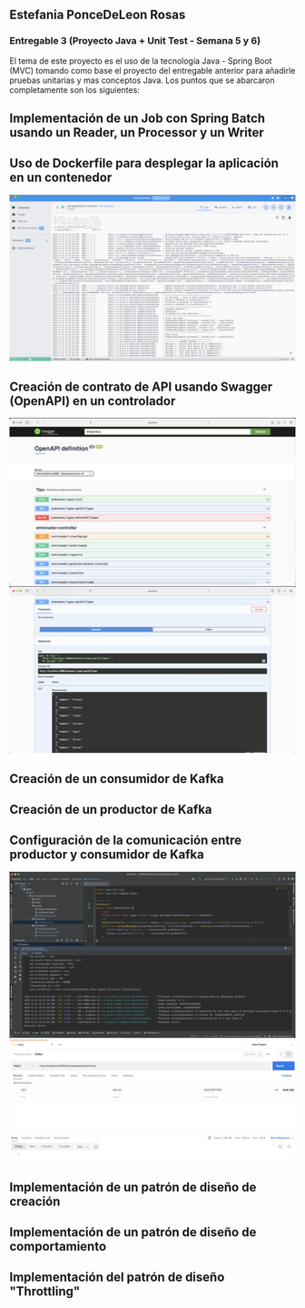## Estefania PonceDeLeon Rosas
### Entregable 3 (Proyecto Java + Unit Test - Semana 5 y 6)

El tema de este proyecto es el uso de la tecnología Java - Spring Boot (MVC) tomando como base el proyecto del entregable anterior para añadirle pruebas unitarias y mas conceptos Java.
Los puntos que se abarcaron completamente son los siguientes:

## Implementación de un Job con Spring Batch usando un Reader, un Processor y un Writer
## Uso de Dockerfile para desplegar la aplicación en un contenedor
![DOCKERFILE_01](/Estefania_PonceDeLeon_Rosas/Entregable%203/Evidencias/dockerfile.png)
## Creación de contrato de API usando Swagger (OpenAPI) en un controlador
![SWAGGER_01](/Estefania_PonceDeLeon_Rosas/Entregable%203/Evidencias/Swagger_01.png)
![SWAGGER_02](/Estefania_PonceDeLeon_Rosas/Entregable%203/Evidencias/Swagger_02.png)
## Creación de un consumidor de Kafka
## Creación de un productor de Kafka
## Configuración de la comunicación entre productor y consumidor de Kafka
![KAFKA_01](/Estefania_PonceDeLeon_Rosas/Entregable%203/Evidencias/Kafka_01.png)
![KAFKA_02](/Estefania_PonceDeLeon_Rosas/Entregable%203/Evidencias/Kafka_02.png)
## Implementación de un patrón de diseño de creación
## Implementación de un patrón de diseño de comportamiento
## Implementación del patrón de diseño "Throttling"